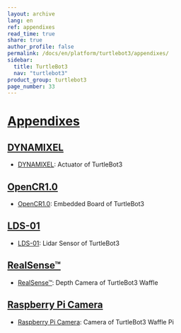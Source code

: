 ```yaml
---
layout: archive
lang: en
ref: appendixes
read_time: true
share: true
author_profile: false
permalink: /docs/en/platform/turtlebot3/appendixes/
sidebar:
  title: TurtleBot3
  nav: "turtlebot3"
product_group: turtlebot3
page_number: 33
---
```


<div style="counter-reset: h1 21"></div>

# [Appendixes](#appendixes)

## [DYNAMIXEL](#dynamixel)
- [DYNAMIXEL][dynamixel]: Actuator of TurtleBot3

## [OpenCR1.0](#opencr10)
- [OpenCR1.0][opencr]: Embedded Board of TurtleBot3

## [LDS-01](#lds01)
- [LDS-01][lds]: Lidar Sensor of TurtleBot3

## [RealSense™](#realsense)
- [RealSense™][realsense]: Depth Camera of TurtleBot3 Waffle

## [Raspberry Pi Camera](#raspberry-pi-camera)
- [Raspberry Pi Camera][raspberry pi camera]: Camera of TurtleBot3 Waffle Pi

[dynamixel]: /docs/en/platform/turtlebot3/appendix_dynamixel/
[opencr]: /docs/en/platform/turtlebot3/appendix_opencr1_0/
[lds]: /docs/en/platform/turtlebot3/appendix_lds_01/
[realsense]: /docs/en/platform/turtlebot3/appendix_realsense/
[raspberry pi camera]: /docs/en/platform/turtlebot3/appendix_raspi_cam/
